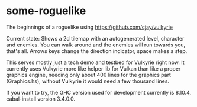 # some-roguelike

The beginnings of a roguelike using https://github.com/cjay/vulkyrie

Current state: Shows a 2d tilemap with an autogenerated level, character and enemies.
You can walk around and the enemies will run towards you, that's all.
Arrows keys change the direction indicator, space makes a step.

This serves mostly just a tech demo and testbed for Vulkyrie right now.
It currently uses Vulkyrie more like helper lib for Vulkan than like 
a proper graphics engine, needing only about 400 lines for the graphics 
part (Graphics.hs), without Vulkyrie it would need a few thousand lines.

If you want to try, the GHC version used for development currently is 8.10.4, cabal-install version 3.4.0.0.
